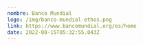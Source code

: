 ```yaml
---
nombre: Banco Mundial
logo: /img/banco-mundial-ethos.png
link: https://www.bancomundial.org/es/home
date: 2022-08-15T05:32:55.043Z
---
```

